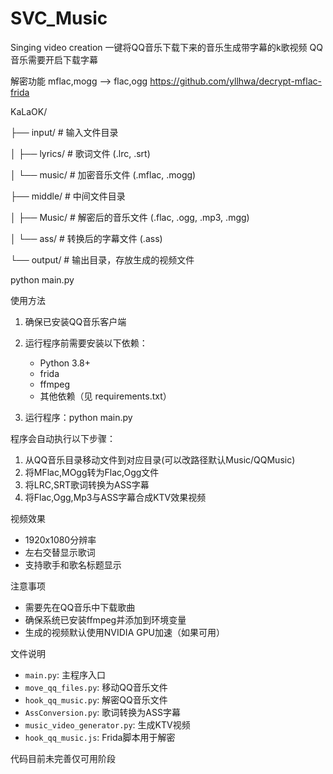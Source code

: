 # SVC_Music
Singing video creation
一键将QQ音乐下载下来的音乐生成带字幕的k歌视频
QQ音乐需要开启下载字幕

解密功能
mflac,mogg --> flac,ogg
https://github.com/yllhwa/decrypt-mflac-frida

KaLaOK/

├── input/ # 输入文件目录

│ ├── lyrics/ # 歌词文件 (.lrc, .srt)

│ └── music/ # 加密音乐文件 (.mflac, .mogg)

├── middle/ # 中间文件目录

│ ├── Music/ # 解密后的音乐文件 (.flac, .ogg, .mp3, .mgg)

│ └── ass/ # 转换后的字幕文件 (.ass)

└── output/ # 输出目录，存放生成的视频文件


python main.py


  使用方法
1. 确保已安装QQ音乐客户端
2. 运行程序前需要安装以下依赖：
   - Python 3.8+
   - frida
   - ffmpeg
   - 其他依赖（见 requirements.txt）

3. 运行程序：python main.py


程序会自动执行以下步骤：
1. 从QQ音乐目录移动文件到对应目录(可以改路径默认Music/QQMusic)
2. 将MFlac,MOgg转为Flac,Ogg文件
3. 将LRC,SRT歌词转换为ASS字幕
4. 将Flac,Ogg,Mp3与ASS字幕合成KTV效果视频

 视频效果
- 1920x1080分辨率
- 左右交替显示歌词
- 支持歌手和歌名标题显示

 注意事项
- 需要先在QQ音乐中下载歌曲
- 确保系统已安装ffmpeg并添加到环境变量
- 生成的视频默认使用NVIDIA GPU加速（如果可用）

文件说明
- `main.py`: 主程序入口
- `move_qq_files.py`: 移动QQ音乐文件
- `hook_qq_music.py`: 解密QQ音乐文件
- `AssConversion.py`: 歌词转换为ASS字幕
- `music_video_generator.py`: 生成KTV视频
- `hook_qq_music.js`: Frida脚本用于解密






代码目前未完善仅可用阶段
